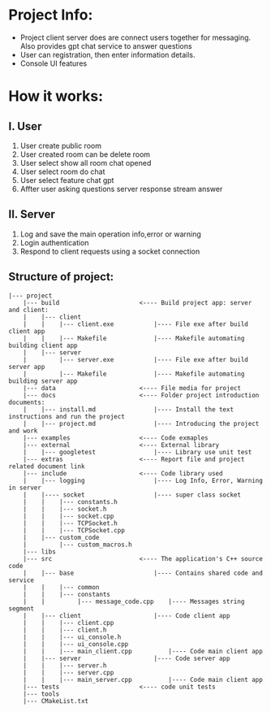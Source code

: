 # Project Info:

-   Project client server does  are connect users together for messaging.
    Also provides gpt chat service to answer questions
-   User can registration, then enter information details.
-   Console UI features

# How it works:

## I. User
1. User create public room
2. User created room can be delete room
3. User select show all room chat opened 
4. User select room do chat
5. User select feature chat gpt 
6. Affter user asking questions server response stream answer

## II. Server
1. Log and save the main operation info,error or warning
2. Login authentication
3. Respond to client requests using a socket connection

## Structure of project:
```
|--- project
    |--- build                      <---- Build project app: server and client:
    |    |--- client
    |    |    |--- client.exe           |---- File exe after build client app 
    |    |    |--- Makefile             |---- Makefile automating building client app
    |    |--- server
    |         |--- server.exe           |---- File exe after build server app 
    |         |--- Makefile             |---- Makefile automating building server app
    |--- data                       <---- File media for project
    |--- docs                       <---- Folder project introduction documents:
    |    |--- install.md                |---- Install the text instructions and run the project
    |    |--- project.md                |---- Introducing the project and work
    |--- examples                   <---- Code exmaples
    |--- external                   <---- External library
    |    |--- googletest                |---- Library use unit test
    |--- extras                     <---- Report file and project related document link
    |--- include                    <---- Code library used
    |    |--- logging                   |---- Log Info, Error, Warning in server 
    |    |---- socket                   |---- super class socket
    |    |    |--- constants.h
    |    |    |--- socket.h   
    |    |    |--- socket.cpp
    |    |    |--- TCPSocket.h
    |    |    |--- TCPSocket.cpp
    |    |--- custom_code
    |         |--- custom_macros.h
    |--- libs
    |--- src                        <---- The application's C++ source code
    |    |--- base                      |---- Contains shared code and service 
    |    |    |--- common
    |    |    |--- constants    
    |    |         |--- message_code.cpp    |---- Messages string segment
    |    |--- client                    |---- Code client app
    |    |    |--- client.cpp
    |    |    |--- client.h   
    |    |    |--- ui_console.h
    |    |    |--- ui_console.cpp
    |    |    |--- main_client.cpp          |---- Code main client app
    |    |--- server                    |---- Code server app
    |    |    |--- server.h
    |    |    |--- server.cpp
    |    |    |--- main_server.cpp          |---- Code main client app
    |--- tests                      <---- code unit tests
    |--- tools
    |--- CMakeList.txt               